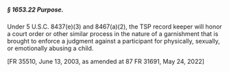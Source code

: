 ##### § 1653.22 Purpose. #####

Under 5 U.S.C. 8437(e)(3) and 8467(a)(2), the TSP record keeper will honor a court order or other similar process in the nature of a garnishment that is brought to enforce a judgment against a participant for physically, sexually, or emotionally abusing a child.

[FR 35510, June 13, 2003, as amended at 87 FR 31691, May 24, 2022]